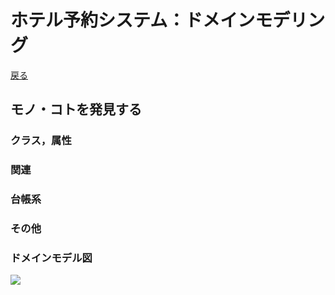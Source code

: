 # ホテル予約システム：ドメインモデリング

[戻る](./README.md)

## モノ・コトを発見する

### クラス，属性

### 関連

### 台帳系

### その他

### ドメインモデル図

<img src="./img/domain_model.png">
